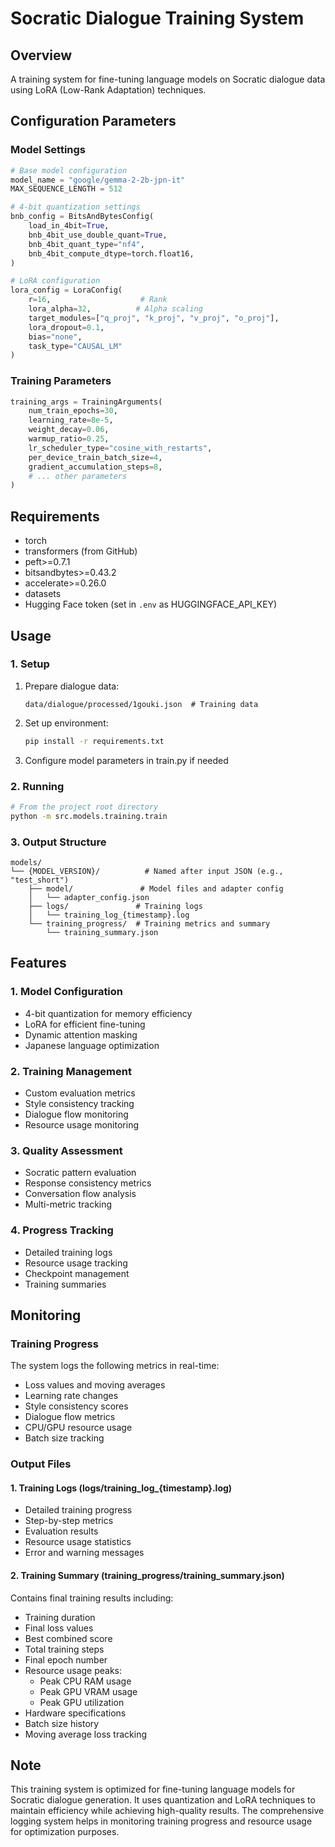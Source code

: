 # Socratic Dialogue Training System

## Overview
A training system for fine-tuning language models on Socratic dialogue data using LoRA (Low-Rank Adaptation) techniques.

## Configuration Parameters

### Model Settings
```python
# Base model configuration
model_name = "google/gemma-2-2b-jpn-it"
MAX_SEQUENCE_LENGTH = 512

# 4-bit quantization settings
bnb_config = BitsAndBytesConfig(
    load_in_4bit=True,
    bnb_4bit_use_double_quant=True,
    bnb_4bit_quant_type="nf4",
    bnb_4bit_compute_dtype=torch.float16,
)

# LoRA configuration
lora_config = LoraConfig(
    r=16,                    # Rank
    lora_alpha=32,          # Alpha scaling
    target_modules=["q_proj", "k_proj", "v_proj", "o_proj"],
    lora_dropout=0.1,
    bias="none",
    task_type="CAUSAL_LM"
)
```

### Training Parameters
```python
training_args = TrainingArguments(
    num_train_epochs=30,
    learning_rate=8e-5,
    weight_decay=0.06,
    warmup_ratio=0.25,
    lr_scheduler_type="cosine_with_restarts",
    per_device_train_batch_size=4,
    gradient_accumulation_steps=8,
    # ... other parameters
)
```

## Requirements
- torch
- transformers (from GitHub)
- peft>=0.7.1
- bitsandbytes>=0.43.2
- accelerate>=0.26.0
- datasets
- Hugging Face token (set in `.env` as HUGGINGFACE_API_KEY)

## Usage

### 1. Setup
1. Prepare dialogue data:
   ```
   data/dialogue/processed/1gouki.json  # Training data
   ```
2. Set up environment:
   ```bash
   pip install -r requirements.txt
   ```
3. Configure model parameters in train.py if needed

### 2. Running
```bash
# From the project root directory
python -m src.models.training.train
```

### 3. Output Structure
```
models/
└── {MODEL_VERSION}/          # Named after input JSON (e.g., "test_short")
    ├── model/               # Model files and adapter config
    │   └── adapter_config.json
    ├── logs/               # Training logs
    │   └── training_log_{timestamp}.log
    └── training_progress/  # Training metrics and summary
        └── training_summary.json
```

## Features

### 1. Model Configuration
- 4-bit quantization for memory efficiency
- LoRA for efficient fine-tuning
- Dynamic attention masking
- Japanese language optimization

### 2. Training Management
- Custom evaluation metrics
- Style consistency tracking
- Dialogue flow monitoring
- Resource usage monitoring

### 3. Quality Assessment
- Socratic pattern evaluation
- Response consistency metrics
- Conversation flow analysis
- Multi-metric tracking

### 4. Progress Tracking
- Detailed training logs
- Resource usage tracking
- Checkpoint management
- Training summaries

## Monitoring

### Training Progress
The system logs the following metrics in real-time:
- Loss values and moving averages
- Learning rate changes
- Style consistency scores
- Dialogue flow metrics
- CPU/GPU resource usage
- Batch size tracking

### Output Files

#### 1. Training Logs (logs/training_log_{timestamp}.log)
- Detailed training progress
- Step-by-step metrics
- Evaluation results
- Resource usage statistics
- Error and warning messages

#### 2. Training Summary (training_progress/training_summary.json)
Contains final training results including:
- Training duration
- Final loss values
- Best combined score
- Total training steps
- Final epoch number
- Resource usage peaks:
  - Peak CPU RAM usage
  - Peak GPU VRAM usage
  - Peak GPU utilization
- Hardware specifications
- Batch size history
- Moving average loss tracking

## Note
This training system is optimized for fine-tuning language models for Socratic dialogue generation. It uses quantization and LoRA techniques to maintain efficiency while achieving high-quality results. The comprehensive logging system helps in monitoring training progress and resource usage for optimization purposes. 